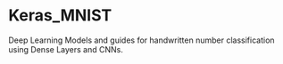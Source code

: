# Keras_MNIST
Deep Learning Models and guides for handwritten number classification using Dense Layers and CNNs.
